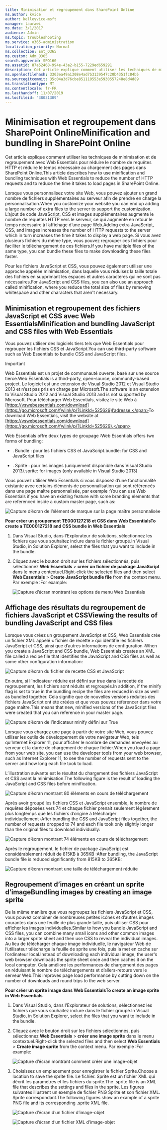 ```yaml
---
title: Minimisation et regroupement dans SharePoint Online
ms.author: kvice
author: kelleyvice-msft
manager: laurawi
ms.date: 3/1/2017
audience: Admin
ms.topic: troubleshooting
ms.service: o365-administration
localization_priority: Normal
ms.collection: Ent_O365
ms.custom: Adm_O365
search.appverid: SPO160
ms.assetid: 87a52468-994e-43a2-b155-7229ed659291
description: Cet article explique comment utiliser les techniques de minimisation et de regroupement avec Web Essentials pour réduire le nombre de requêtes HTTP et réduire le temps nécessaire au chargement des pages dans SharePoint Online.
ms.openlocfilehash: 3303ea49a1308e4ad7b3139547c20b4351fc84b5
ms.sourcegitcommit: 35c04a3d76cbe851110553e5930557248e8d4d89
ms.translationtype: MT
ms.contentlocale: fr-FR
ms.lasthandoff: 11/07/2019
ms.locfileid: "38031309"
---
```

# <a name="minification-and-bundling-in-sharepoint-online"></a><span data-ttu-id="de7f9-103">Minimisation et regroupement dans SharePoint Online</span><span class="sxs-lookup"><span data-stu-id="de7f9-103">Minification and bundling in SharePoint Online</span></span>

<span data-ttu-id="de7f9-104">Cet article explique comment utiliser les techniques de minimisation et de regroupement avec Web Essentials pour réduire le nombre de requêtes HTTP et réduire le temps nécessaire au chargement des pages dans SharePoint Online.</span><span class="sxs-lookup"><span data-stu-id="de7f9-104">This article describes how to use minification and bundling techniques with Web Essentials to reduce the number of HTTP requests and to reduce the time it takes to load pages in SharePoint Online.</span></span>
  
<span data-ttu-id="de7f9-105">Lorsque vous personnalisez votre site Web, vous pouvez ajouter un grand nombre de fichiers supplémentaires au serveur afin de prendre en charge la personnalisation.</span><span class="sxs-lookup"><span data-stu-id="de7f9-105">When you customize your website you can end up adding a large number of extra files to the server to support the customization.</span></span> <span data-ttu-id="de7f9-106">L’ajout de code JavaScript, CSS et images supplémentaires augmente le nombre de requêtes HTTP vers le serveur, ce qui augmente en retour le temps nécessaire à l’affichage d’une page Web.</span><span class="sxs-lookup"><span data-stu-id="de7f9-106">Adding extra JavaScript, CSS, and images increases the number of HTTP requests to the server which in turn increases the time it takes to display a web page.</span></span> <span data-ttu-id="de7f9-107">Si vous avez plusieurs fichiers du même type, vous pouvez regrouper ces fichiers pour faciliter le téléchargement de ces fichiers.</span><span class="sxs-lookup"><span data-stu-id="de7f9-107">If you have multiple files of the same type, you can bundle these files to make downloading these files faster.</span></span>
  
<span data-ttu-id="de7f9-108">Pour les fichiers JavaScript et CSS, vous pouvez également utiliser une approche appelée minimisation, dans laquelle vous réduisez la taille totale des fichiers en supprimant les espaces et autres caractères qui ne sont pas nécessaires.</span><span class="sxs-lookup"><span data-stu-id="de7f9-108">For JavaScript and CSS files, you can also use an approach called minification, where you reduce the total size of files by removing whitespace and other characters that aren't necessary.</span></span>
  
## <a name="minification-and-bundling-javascript-and-css-files-with-web-essentials"></a><span data-ttu-id="de7f9-109">Minimisation et regroupement des fichiers JavaScript et CSS avec Web Essentials</span><span class="sxs-lookup"><span data-stu-id="de7f9-109">Minification and bundling JavaScript and CSS files with Web Essentials</span></span>

<span data-ttu-id="de7f9-110">Vous pouvez utiliser des logiciels tiers tels que Web Essentials pour regrouper les fichiers CSS et JavaScript.</span><span class="sxs-lookup"><span data-stu-id="de7f9-110">You can use third-party software such as Web Essentials to bundle CSS and JavaScript files.</span></span>
  
> [!IMPORTANT]
> <span data-ttu-id="de7f9-111">Web Essentials est un projet de communauté ouverte, basé sur une source tierce.</span><span class="sxs-lookup"><span data-stu-id="de7f9-111">Web Essentials is a third-party, open-source, community-based project.</span></span> <span data-ttu-id="de7f9-112">Le logiciel est une extension de Visual Studio 2012 et Visual Studio 2013 et n’est pas pris en charge par Microsoft.</span><span class="sxs-lookup"><span data-stu-id="de7f9-112">The software is an extension to Visual Studio 2012 and Visual Studio 2013 and is not supported by Microsoft.</span></span> <span data-ttu-id="de7f9-113">Pour télécharger Web Essentials, visitez le site Web à [https://vswebessentials.com/download](https://go.microsoft.com/fwlink/p/?LinkId=525629)l’adresse.</span><span class="sxs-lookup"><span data-stu-id="de7f9-113">To download Web Essentials, visit the website at [https://vswebessentials.com/download](https://go.microsoft.com/fwlink/p/?LinkId=525629).</span></span> 
  
<span data-ttu-id="de7f9-114">Web Essentials offre deux types de groupage :</span><span class="sxs-lookup"><span data-stu-id="de7f9-114">Web Essentials offers two forms of bundling:</span></span>
  
- <span data-ttu-id="de7f9-115">. Bundle : pour les fichiers CSS et JavaScript</span><span class="sxs-lookup"><span data-stu-id="de7f9-115">.bundle: for CSS and JavaScript files</span></span>
    
- <span data-ttu-id="de7f9-116">. Sprite : pour les images (uniquement disponible dans Visual Studio 2013)</span><span class="sxs-lookup"><span data-stu-id="de7f9-116">.sprite: for images (only available in Visual Studio 2013)</span></span>
    
<span data-ttu-id="de7f9-117">Vous pouvez utiliser Web Essentials si vous disposez d’une fonctionnalité existante avec certains éléments de personnalisation qui sont référencés dans une page maître personnalisée, par exemple :</span><span class="sxs-lookup"><span data-stu-id="de7f9-117">You can use Web Essentials if you have an existing feature with some branding elements that are referenced inside a custom master page, such as:</span></span>
  
![Capture d’écran de l’élément de marque sur la page maître personnalisée](media/3a6eba36-973d-482b-8556-a9394b8ba19f.png)
  
 <span data-ttu-id="de7f9-119">**Pour créer un groupement TE000127218 et CSS dans Web Essentials**</span><span class="sxs-lookup"><span data-stu-id="de7f9-119">**To create a TE000127218 and CSS bundle in Web Essentials**</span></span>
  
1. <span data-ttu-id="de7f9-120">Dans Visual Studio, dans l’Explorateur de solutions, sélectionnez les fichiers que vous souhaitez inclure dans le fichier groupé.</span><span class="sxs-lookup"><span data-stu-id="de7f9-120">In Visual Studio, in Solution Explorer, select the files that you want to include in the bundle.</span></span>
    
2. <span data-ttu-id="de7f9-121">Cliquez avec le bouton droit sur les fichiers sélectionnés, puis sélectionnez **Web Essentials** \> **créer un fichier de package JavaScript** dans le menu contextuel.</span><span class="sxs-lookup"><span data-stu-id="de7f9-121">Right-click the selected files and then select **Web Essentials** \> **Create JavaScript bundle file** from the context menu.</span></span> <span data-ttu-id="de7f9-122">Par exemple :</span><span class="sxs-lookup"><span data-stu-id="de7f9-122">For example:</span></span> 
    
    ![Capture d’écran montrant les options de menu Web Essentials](media/41aac84c-4538-4f78-b454-46e651f868a3.png)
  
## <a name="viewing-the-results-of-bundling-javascript-and-css-files"></a><span data-ttu-id="de7f9-124">Affichage des résultats du regroupement de fichiers JavaScript et CSS</span><span class="sxs-lookup"><span data-stu-id="de7f9-124">Viewing the results of bundling JavaScript and CSS files</span></span>

<span data-ttu-id="de7f9-125">Lorsque vous créez un groupement JavaScript et CSS, Web Essentials crée un fichier XML appelé « fichier de recette » qui identifie les fichiers JavaScript et CSS, ainsi que d’autres informations de configuration :</span><span class="sxs-lookup"><span data-stu-id="de7f9-125">When you create a JavaScript and CSS bundle, Web Essentials creates an XML file called a recipe file that identifies the JavaScript and CSS files as well as some other configuration information:</span></span> 
  
![Capture d’écran du fichier de recette CSS et JavaScript](media/7ba891f8-52d8-467b-a0f6-b062dd1137a4.png)
  
<span data-ttu-id="de7f9-127">En outre, si l’indicateur réduire est défini sur true dans la recette de regroupement, les fichiers sont réduits et regroupés.</span><span class="sxs-lookup"><span data-stu-id="de7f9-127">In addition, if the minify flag is set to true in the bundling recipe the files are reduced in size as well as bundled together.</span></span> <span data-ttu-id="de7f9-128">Cela signifie que de nouvelles versions réduites des fichiers JavaScript ont été créées et que vous pouvez référencer dans votre page maître.</span><span class="sxs-lookup"><span data-stu-id="de7f9-128">This means that new, minified versions of the JavaScript files were created that you can reference in your master page.</span></span>
  
![Capture d’écran de l’indicateur minify défini sur True](media/50523af2-6412-4117-ac3d-5bd26f6d562e.png)
  
<span data-ttu-id="de7f9-130">Lorsque vous chargez une page à partir de votre site Web, vous pouvez utiliser les outils de développement de votre navigateur Web, tels qu’Internet Explorer 11, pour afficher le nombre de demandes envoyées au serveur et la durée de chargement de chaque fichier.</span><span class="sxs-lookup"><span data-stu-id="de7f9-130">When you load a page from your web site, you can use the developer tools from your web browser, such as Internet Explorer 11, to see the number of requests sent to the server and how long each file took to load.</span></span>
  
<span data-ttu-id="de7f9-131">L’illustration suivante est le résultat du chargement des fichiers JavaScript et CSS avant la minimisation.</span><span class="sxs-lookup"><span data-stu-id="de7f9-131">The following figure is the result of loading the JavaScript and CSS files before minification.</span></span>
  
![Capture d’écran montrant 80 éléments en cours de téléchargement](media/e2df3912-1923-46e6-8cf2-3015a31554e1.png)
  
<span data-ttu-id="de7f9-133">Après avoir groupé les fichiers CSS et JavaScript ensemble, le nombre de requêtes déposées vers 74 et chaque fichier prenait seulement légèrement plus longtemps que les fichiers d’origine à télécharger individuellement :</span><span class="sxs-lookup"><span data-stu-id="de7f9-133">After bundling the CSS and JavaScript files together, the number of requests dropped to 74 and each file took only slightly longer than the original files to download individually:</span></span>
  
![Capture d’écran montrant 74 éléments en cours de téléchargement](media/686c4387-70e8-4a74-9d45-059f33a91184.png)
  
<span data-ttu-id="de7f9-135">Après le regroupement, le fichier de package JavaScript est considérablement réduit de 815KB à 365KB :</span><span class="sxs-lookup"><span data-stu-id="de7f9-135">After bundling, the JavaScript bundle file is reduced significantly from 815KB to 365KB:</span></span>
  
![Capture d’écran montrant une taille de téléchargement réduite](media/5e7dbd98-faff-4f68-b320-108fb252e395.png)
  
## <a name="bundling-images-by-creating-an-image-sprite"></a><span data-ttu-id="de7f9-137">Regroupement d’images en créant un sprite d’image</span><span class="sxs-lookup"><span data-stu-id="de7f9-137">Bundling images by creating an image sprite</span></span>

<span data-ttu-id="de7f9-138">De la même manière que vous regroupez les fichiers JavaScript et CSS, vous pouvez combiner de nombreuses petites icônes et d’autres images courantes dans une feuille de plus grande taille, puis utiliser CSS pour afficher les images individuelles.</span><span class="sxs-lookup"><span data-stu-id="de7f9-138">Similar to how you bundle JavaScript and CSS files, you can combine many small icons and other common images into a larger sprite sheet and then use CSS to reveal the individual images.</span></span> <span data-ttu-id="de7f9-139">Au lieu de télécharger chaque image individuelle, le navigateur Web de l’utilisateur télécharge la feuille de sprite une fois, puis la met en cache sur l’ordinateur local.</span><span class="sxs-lookup"><span data-stu-id="de7f9-139">Instead of downloading each individual image, the user's web browser downloads the sprite sheet once and then caches it on the local computer.</span></span> <span data-ttu-id="de7f9-140">Cela améliore les performances de chargement des pages en réduisant le nombre de téléchargements et d’allers-retours vers le serveur Web.</span><span class="sxs-lookup"><span data-stu-id="de7f9-140">This improves page load performance by cutting down on the number of downloads and round trips to the web server.</span></span>
  
 <span data-ttu-id="de7f9-141">**Pour créer un sprite image dans Web Essentials**</span><span class="sxs-lookup"><span data-stu-id="de7f9-141">**To create an image sprite in Web Essentials**</span></span>
  
1. <span data-ttu-id="de7f9-142">Dans Visual Studio, dans l’Explorateur de solutions, sélectionnez les fichiers que vous souhaitez inclure dans le fichier groupé.</span><span class="sxs-lookup"><span data-stu-id="de7f9-142">In Visual Studio, in Solution Explorer, select the files that you want to include in the bundle.</span></span>
    
2. <span data-ttu-id="de7f9-143">Cliquez avec le bouton droit sur les fichiers sélectionnés, puis sélectionnez **Web Essentials** \> **créer une image sprite** dans le menu contextuel.</span><span class="sxs-lookup"><span data-stu-id="de7f9-143">Right-click the selected files and then select **Web Essentials** \> **Create image sprite** from the context menu.</span></span> <span data-ttu-id="de7f9-144">Par exemple :</span><span class="sxs-lookup"><span data-stu-id="de7f9-144">For example:</span></span> 
    
    ![Capture d’écran montrant comment créer une image-objet](media/de0fe741-4ef7-4e3b-bafa-ef9f4822dac6.png)
  
3. <span data-ttu-id="de7f9-146">Choisissez un emplacement pour enregistrer le fichier Sprite.</span><span class="sxs-lookup"><span data-stu-id="de7f9-146">Choose a location to save the sprite file.</span></span> <span data-ttu-id="de7f9-147">Le fichier. Sprite est un fichier XML qui décrit les paramètres et les fichiers du sprite.</span><span class="sxs-lookup"><span data-stu-id="de7f9-147">The .sprite file is an XML file that describes the settings and files in the sprite.</span></span> <span data-ttu-id="de7f9-148">Les figures suivantes illustrent un exemple de fichier PNG Sprite et son fichier XML. Sprite correspondant.</span><span class="sxs-lookup"><span data-stu-id="de7f9-148">The following figures show an example of a sprite PNG file and its corresponding .sprite XML file.</span></span>
    
    ![Capture d’écran d’un fichier d’image-objet](media/0876bb2a-d1b9-4169-8e95-9c290d628d90.png)
  
    ![Capture d’écran d’un fichier XML d’image-objet](media/d1f94776-280d-4d56-abb5-384f145d9989.png)
  

